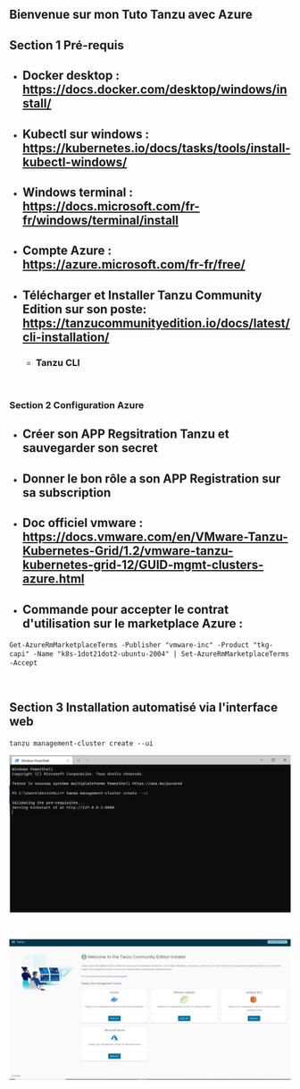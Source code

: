 ## Bienvenue sur mon Tuto Tanzu avec Azure

## Section 1 Pré-requis

* ## Docker desktop : https://docs.docker.com/desktop/windows/install/

* ## Kubectl sur windows : https://kubernetes.io/docs/tasks/tools/install-kubectl-windows/

* ## Windows terminal : https://docs.microsoft.com/fr-fr/windows/terminal/install

* ## Compte Azure : https://azure.microsoft.com/fr-fr/free/

* ## Télécharger et Installer Tanzu Community Edition sur son poste: https://tanzucommunityedition.io/docs/latest/cli-installation/
    * ### Tanzu CLI

<br>

### Section 2 Configuration Azure

* ## Créer son APP Regsitration Tanzu et sauvegarder son secret

* ## Donner le bon rôle a son APP Registration sur sa subscription

* ## Doc officiel vmware : https://docs.vmware.com/en/VMware-Tanzu-Kubernetes-Grid/1.2/vmware-tanzu-kubernetes-grid-12/GUID-mgmt-clusters-azure.html

* ## Commande pour accepter le contrat d'utilisation sur le marketplace Azure : 

```
Get-AzureRmMarketplaceTerms -Publisher "vmware-inc" -Product "tkg-capi" -Name "k8s-1dot21dot2-ubuntu-2004" | Set-AzureRmMarketplaceTerms -Accept
```

<br>

## Section 3 Installation automatisé via l'interface web

```
tanzu management-cluster create --ui
```

![Screenshot](./screenshots_tutos/install_tanzu_azure_1.JPG)

<br>

![Screenshot](./screenshots_tutos/install_tanzu_azure_2.JPG)

<br>

